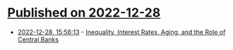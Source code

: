 # [Published on 2022-12-28](index.md)

* [2022-12-28, 15:56:13](https://news.ycombinator.com/item?id=34162229) - [Inequality, Interest Rates, Aging, and the Role of Central Banks](https://theovershoot.co/p/inequality-interest-rates-aging-and)
